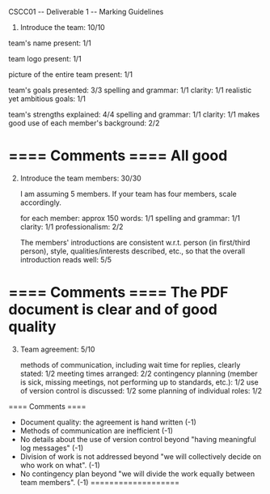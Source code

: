 CSCC01 -- Deliverable 1 -- Marking Guidelines


1) Introduce the team: 10/10

  team's name present: 1/1

  team logo present: 1/1

  picture of the entire team present: 1/1

  team's goals presented: 3/3
    spelling and grammar: 1/1
    clarity: 1/1
    realistic yet ambitious goals: 1/1

  team's strengths explained: 4/4
    spelling and grammar: 1/1
    clarity: 1/1
    makes good use of each member's background: 2/2

==== Comments ====
All good
===================

2) Introduce the team members:        30/30

   I am assuming 5 members. If your team has four members,
   scale accordingly.

   for each member:
      approx 150 words: 1/1
      spelling and grammar: 1/1
      clarity: 1/1
      professionalism: 2/2

   The members' introductions are consistent w.r.t. person (in
   first/third person), style, qualities/interests described, etc., so
   that the overall introduction reads well:      5/5

==== Comments ====
The PDF document is clear and of good quality
===================

3) Team agreement:     5/10

    methods of communication, including wait time for replies, clearly stated:  1/2
    meeting times arranged:  2/2
    contingency planning (member is sick, missing meetings, not performing up to standards, etc.):  1/2
    use of version control is discussed:  1/2
    some planning of individual roles:  1/2


==== Comments ====
- Document quality: the agreement is hand written (-1)
- Methods of communication are inefficient (-1)
- No details about the use of version control beyond "having meaningful log messages" (-1)
- Division of work is not addressed beyond "we will collectively decide on who work on what". (-1)
- No contingency plan beyond "we will divide the work equally between team members". (-1)
===================